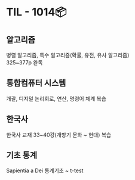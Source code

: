 # TIL - 1014📦

## 알고리즘
병렬 알고리즘, 특수 알고리즘(확률, 유전, 유사 알고리즘)  
325\~377p 완독  

## 통합컴퓨터 시스템
개괄, 디지털 논리회로, 연산, 명령어 체계 복습  

## 한국사
한국사 교재 33\~40강(개항기 문화 \~ 현대) 복습   

## 기초 통계
Sapientia a Dei 통계기초 \~ t-test  

